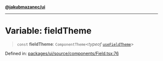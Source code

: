 [**@jakubmazanec/ui**](../README.md)

---

# Variable: fieldTheme

> `const` **fieldTheme**: `ComponentTheme`\<_typeof_ [`useFieldTheme`](useFieldTheme.md)\>

Defined in:
[packages/ui/source/components/Field.tsx:76](https://github.com/jakubmazanec/tools/blob/026d472564678641afd0039e9c07d936f221ca46/packages/ui/source/components/Field.tsx#L76)
